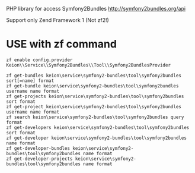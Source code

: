 PHP library for access Symfony2Bundles
http://symfony2bundles.org/api

Support only Zend Framework 1 (Not zf2!)

USE with zf command
========

    zf enable config.provider Keion\\Service\\Symfony2Bundles\\Tool\\Symfony2BundlesProvider

    zf get-bundles keion\service\symfony2-bundles\tool\symfony2bundles sort[=name] format
    zf get-bundle keion\service\symfony2-bundles\tool\symfony2bundles username name format
    zf get-projects keion\service\symfony2-bundles\tool\symfony2bundles sort format
    zf get-project keion\service\symfony2-bundles\tool\symfony2bundles username name format
    zf search keion\service\symfony2-bundles\tool\symfony2bundles query format
    zf get-developers keion\service\symfony2-bundles\tool\symfony2bundles sort format
    zf get-developer keion\service\symfony2-bundles\tool\symfony2bundles name format
    zf get-developer-bundles keion\service\symfony2-bundles\tool\symfony2bundles name format
    zf get-developer-projects keion\service\symfony2-bundles\tool\symfony2bundles name format


